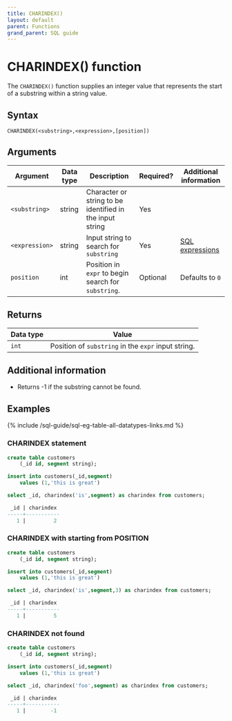 ```yaml
---
title: CHARINDEX()
layout: default
parent: Functions
grand_parent: SQL guide
---
```


# CHARINDEX() function

The `CHARINDEX()` function supplies an integer value that represents the start of a substring within a string value.

## Syntax

```
CHARINDEX(<substring>,<expression>,[position])
```

## Arguments

| Argument | Data type | Description | Required? | Additional information |
|---|---|---|---|---|
| `<substring>` | string | Character or string to be identified in the input string | Yes |  |
| `<expression>` | string | Input string to search for `substring` | Yes |  [SQL expressions](/docs/sql-guide/expressions/expressions-home) |
| `position` | int | Position in `expr` to begin search for `substring`. | Optional | Defaults to `0` |

## Returns

| Data type | Value |
|---|---|
| `int` | Position of `substring` in the `expr` input string. |

## Additional information

* Returns -1 if the substring cannot be found.

## Examples

{% include /sql-guide/sql-eg-table-all-datatypes-links.md %}

### CHARINDEX statement
```sql
create table customers
    (_id id, segment string);

insert into customers(_id,segment)
    values (1,'this is great')

select _id, charindex('is',segment) as charindex from customers;

 _id | charindex
-----+-----------
   1 |         2
```

### CHARINDEX with starting from POSITION

```sql
create table customers
    (_id id, segment string);

insert into customers(_id,segment)
    values (1,'this is great')

select _id, charindex('is',segment,3) as charindex from customers;

 _id | charindex
-----+-----------
   1 |         5
```

### CHARINDEX not found

```sql
create table customers
    (_id id, segment string);

insert into customers(_id,segment)
    values (1,'this is great')

select _id, charindex('foo',segment) as charindex from customers;

 _id | charindex
-----+-----------
   1 |        -1
```
